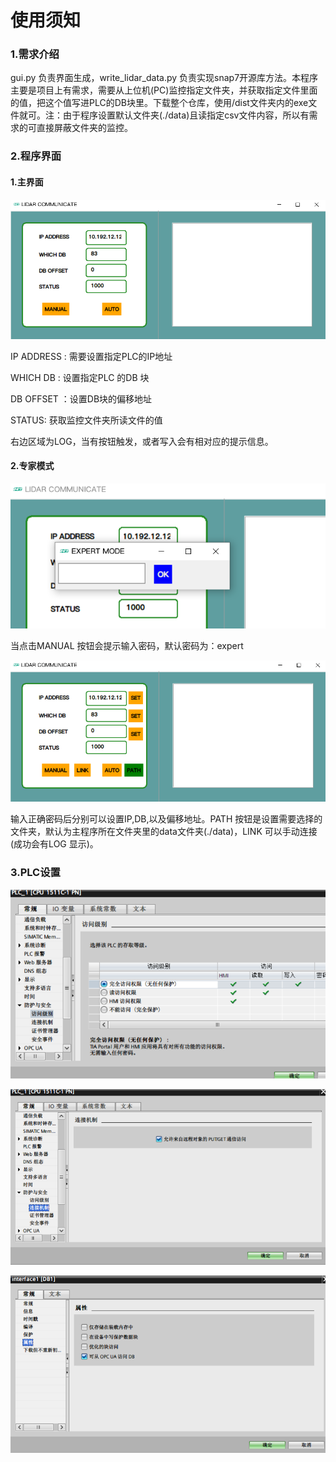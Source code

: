 # 使用须知
### 1.需求介绍

gui.py 负责界面生成，write_lidar_data.py 负责实现snap7开源库方法。本程序主要是项目上有需求，需要从上位机(PC)监控指定文件夹，并获取指定文件里面的值，把这个值写进PLC的DB块里。下载整个仓库，使用/dist文件夹内的exe文件就可。注：由于程序设置默认文件夹(./data)且读指定csv文件内容，所以有需求的可直接屏蔽文件夹的监控。

### 2.程序界面

#### 1.主界面

![](readme.assets/1.PNG)

IP ADDRESS : 需要设置指定PLC的IP地址

WHICH DB : 设置指定PLC 的DB 块

DB OFFSET ：设置DB块的偏移地址

STATUS: 获取监控文件夹所读文件的值

右边区域为LOG，当有按钮触发，或者写入会有相对应的提示信息。

#### 2.专家模式

![](readme.assets/2.PNG)

当点击MANUAL 按钮会提示输入密码，默认密码为：expert

![](readme.assets/3.PNG)

输入正确密码后分别可以设置IP,DB,以及偏移地址。PATH 按钮是设置需要选择的文件夹，默认为主程序所在文件夹里的data文件夹(./data)，LINK 可以手动连接(成功会有LOG 显示)。

### 3.PLC设置

![](readme.assets/4.PNG)

![](readme.assets/5.PNG)

![](readme.assets/6.PNG)